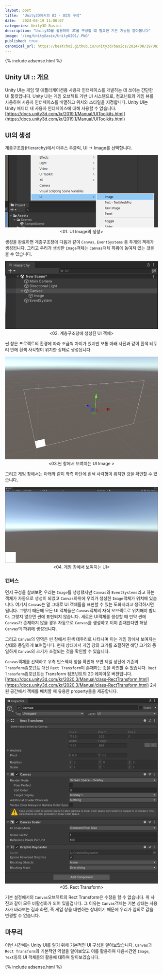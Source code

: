 ```yaml
---
layout: post
title:  "Unity3D에서의 UI - UI의 구성"
date:   2024-08-19 11:00:07
categories: Unity3D Basics
description: "Unity3D를 활용하여 UI를 구성할 떄 필요한 기본 기능을 알아봅니다"
image: '/img/UnityBasic/UnityUI01/.PNG'
published: true
canonical_url: https://beatchoi.github.io/unity3d/basics/2024/08/19/UnityUI01/
---
```

  
  
  {% include adsense.html %}
  
  
## Unity UI :: 개요  
Unity UI는 게임 및 애플리케이션용 사용자 인터페이스를 개발하는 데 쓰이는 간단한 UI 툴킷입니다. Unity UI는 게임 오브젝트 기반 UI 시스템으로, 컴포넌트와 게임 뷰를 사용하여 사용자 인터페이스를 배열하고 위치와 스타일을 지정합니다. Unity UI는 Unity 에디터 내 사용자 인터페이스에 대해 사용할 수 없습니다.[https://docs.unity3d.com/kr/2019.1/Manual/UIToolkits.html](https://docs.unity3d.com/kr/2019.1/Manual/UIToolkits.html)

## UI의 생성  
계층구조창(Hierarchy)에서 마우스 우클릭, UI -> Image를 선택합니다.  
<p align="center"><img src="/img/UnityBasic/UnityUI01/01.PNG"><br/>
<01. UI Image의 생성></p>  

생성을 완료하면 계층구조창에 다음과 같이 `Canvas`, `EventSystems` 총 두개의 객체가 생성됩니다. 그리고 우리가 생성한 `Image`객체는 `Canvas`객체 하위에 놓여져 있는 것을 볼 수 있습니다.  
  
<p align="center"><img src="/img/UnityBasic/UnityUI01/02.PNG"><br/>
<02. 계층구조창에 생성된 UI 객체></p> 
  
씬 창은 프로젝트의 환경에 따라 조금씩 차이가 있지만 보통 아래 사진과 같이 흰색 테두리 안에 흰색 사각형이 위치한 상태로 생성됩니다.  
  
<p align="center"><img src="/img/UnityBasic/UnityUI01/03.PNG"><br/>
<03.씬 창에서 보여지는 UI Image ></p>  

그리고 게임 창에서는 아래와 같이 좌측 하단에 흰색 사각형이 위치한 것을 확인할 수 있습니다.  
 
<p align="center"><img src="/img/UnityBasic/UnityUI01/04.PNG"><br/>
<04. 게임 창에서 보여지는 UI></p> 

### 캔버스  

먼저 구성을 살펴보면 우리는 `Image`를 생성했지만 `Canvas`와 `EventSystems`라고 하는 객체가 자동으로 생성이 되었고 `Canvas`하위에 우리가 생성한 `Image`객체가 위치해 있습니다. 여기서 `Canvas`는 말 그대로 UI 객체들을 표현할 수 있는 도화지라고 생각하시면 됩니다. 그렇기 때문에 모든 UI 객체들은 `Canvas`객체의 자식 오브젝트로 위치해야 합니다. 그렇지 않으면 씬에 표현되지 않습니다. 새로운 UI객체를 생성할 때 만약 씬에 `Canvas`가 존재하지 않을 경우 자동으로 `Canvas`를 생성하고 이미 존재한다면 해당 `Canvas`의 하위에 생성됩니다.  

그리고 `Canvas`의 영역은 씬 창에서 흰색 테두리로 나타나며 이는 게임 창에서 보여지는 상태와 동일하게 보여집니다. 현재 상태에서 게임 창의 크기를 조절하면 해당 크기와 동일하게 `Canvas`의 크기가 조절되는 것을 확인할 수 있습니다.  
  
`Canvas`객체를 선택하고 우측 인스펙터 창을 확인해 보면 제일 상단에 기존의 `Transform`컴포넌트 대신 `Rect Transform`이 존재하는 것을 확인할 수 있습니다. `Rect Transform`컴포넌트는 Transform 컴포넌트의 2D 레이아웃 버전입니다.[https://docs.unity3d.com/kr/2020.3/Manual/class-RectTransform.html](https://docs.unity3d.com/kr/2020.3/Manual/class-RectTransform.html) 2차원 공간에서 객체를 배치할 때 유용한 property들을 제공합니다.  

<p align="center"><img src="/img/UnityBasic/UnityUI01/05.PNG"><br/>
<05. Rect Transform></p>  

기본 설정에서의 `Canvas`오브젝트의 Rect Transform은 수정을 할 수 없습니다. 위 사진과 같이 모두 비활성화가 되어 있을겁니다. 그 이유는 `Canvas`객체는 기본 상태는 사용자가 바라보는 결과 화면, 즉 게임 창을 대변하는 상태이기 때문에 우리가 임의로 값을 변경할 수 없습니다. 

## 마무리
이번 시간에는 Unity UI를 알기 위해 기본적인 UI 구성을 알아보았습니다. `Canvas`과 `Rect Transform`의 기본적인 역할을 알아보았고 이를 활용하여 다음시간엔 `Image`, `Text`등의 UI 객체들의 활용에 대하여 알아보겠습니다.  




 <!--
<p align="center"><img src="/img/UnityBasic/UnityUI01/06.PNG"><br/>
<06. ></p> -->




  
  {% include adsense.html %}



  
  
